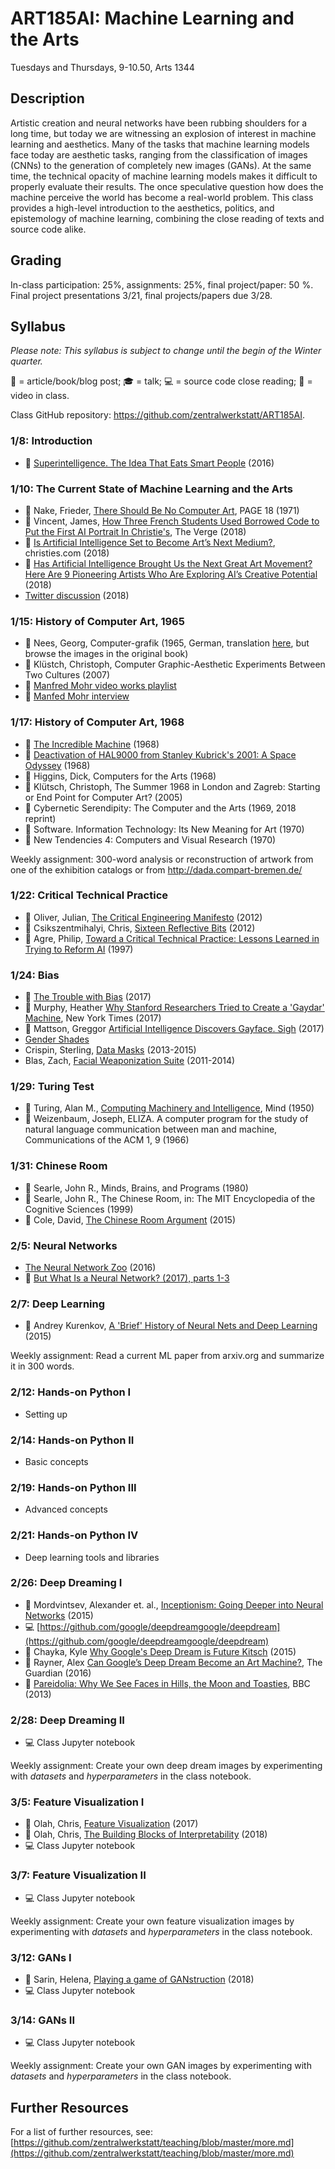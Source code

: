 # ART185AI: Machine Learning and the Arts

Tuesdays and Thursdays, 9-10.50, Arts 1344

## Description

Artistic creation and neural networks have been rubbing shoulders for a long time, but today we are witnessing an explosion of interest in machine learning and aesthetics. Many of the tasks that machine learning models face today are aesthetic tasks, ranging from the classification of images (CNNs) to the generation of completely new images (GANs). At the same time, the technical opacity of machine learning models makes it difficult to properly evaluate their results. The once speculative question how does the machine perceive the world has become a real-world problem. This class provides a high-level introduction to the aesthetics, politics, and epistemology of machine learning, combining the close reading of texts and source code alike.

## Grading

In-class participation: 25%, assignments: 25%, final project/paper: 50 %. Final project presentations 3/21, final projects/papers due 3/28.

## Syllabus

*Please note: This syllabus is subject to change until the begin of the Winter quarter.*

:book: = article/book/blog post; :mortar_board: = talk; :computer: = source code close reading; :vhs: = video in class. 

Class GitHub repository: https://github.com/zentralwerkstatt/ART185AI.

### 1/8: Introduction

- :vhs: [Superintelligence. The Idea That Eats Smart People](https://www.youtube.com/watch?v=kErHiET5YPw) (2016)

### 1/10: The Current State of Machine Learning and the Arts

- :book: Nake, Frieder, [There Should Be No Computer Art](http://computer-arts-society.com/uploads/page-18.pdf), PAGE 18 (1971)
- :book: Vincent, James, [How Three French Students Used Borrowed Code to Put the First AI Portrait In Christie's](https://www.theverge.com/2018/10/23/18013190/ai-art-portrait-auction-christies-belamy-obvious-robbie-barrat-gans), The Verge (2018)
- :book: [Is Artificial Intelligence Set to Become Art’s Next Medium?](https://www.christies.com/features/A-collaboration-between-two-artists-one-human-one-a-machine-9332-1.aspx
), christies.com (2018)
- :book: [Has Artificial Intelligence Brought Us the Next Great Art Movement? Here Are 9 Pioneering Artists Who Are Exploring AI’s Creative Potential](https://news.artnet.com/market/9-artists-artificial-intelligence-1384207) (2018)
- [Twitter discussion](https://twitter.com/DrBeef_/status/1055285640420483073) (2018)

### 1/15: History of Computer Art, 1965

- :book: Nees, Georg, Computer-grafik (1965, German, translation [here](http://dada.compart-bremen.de/docUploads/Bense_Manifest.pdf), but browse the images in the original book)
- :book: Klüstch, Christoph, Computer Graphic-Aesthetic Experiments Between Two Cultures (2007)
- :vhs: [Manfred Mohr video works playlist](https://www.youtube.com/playlist?list=PL_0LKGAwYuw7nT63wqzVLFvW2L4rw53qb)
- :vhs: [Manfed Mohr interview](https://www.youtube.com/watch?v=THaQGTMWhFA)

### 1/17: History of Computer Art, 1968

- :vhs: [The Incredible Machine](https://www.youtube.com/watch?v=iwVu2BWLZqA) (1968)
- :vhs: [Deactivation of HAL9000 from Stanley Kubrick's 2001: A Space Odyssey](https://www.youtube.com/watch?v=I1iRWKARwTY) (1968)
- :book: Higgins, Dick, Computers for the Arts (1968)
- :book: Klütsch, Christoph, The Summer 1968 in London and Zagreb: Starting or End Point for Computer Art? (2005)
- :book: Cybernetic Serendipity: The Computer and the Arts (1969, 2018 reprint)
- :book: Software. Information Technology: Its New Meaning for Art (1970)
- :book: New Tendencies 4: Computers and Visual Research (1970)

Weekly assignment: 300-word analysis or reconstruction of artwork from one of the exhibition catalogs or from http://dada.compart-bremen.de/

### 1/22: Critical Technical Practice

- :book: Oliver, Julian, [The Critical Engineering Manifesto](http://conceptlab.com/criticalmaking/PDFs/CriticalMaking2012Hertz-Manifestos-pp41-OliverSavicicVasiliev-TheCriticalEngineeringManifesto.pdf) (2012)
- :book: Csikszentmihalyi, Chris, [Sixteen Reflective Bits](http://conceptlab.com/criticalmaking/PDFs/CriticalMaking2012Hertz-Manifestos-pp23to32-Csikszentmihalyi-SixteenReflectiveBits.pdf) (2012)
- :book: Agre, Philip, [Toward a Critical Technical Practice: Lessons Learned in Trying to Reform AI](http://polaris.gseis.ucla.edu/pagre/critical.html) (1997)

### 1/24: Bias

- :vhs: [The Trouble with Bias](https://www.youtube.com/watch?v=fMym_BKWQzk&t=698s) (2017)
- :book: Murphy, Heather [Why Stanford Researchers Tried to Create a 'Gaydar' Machine](https://www.nytimes.com/2017/10/09/science/stanford-sexual-orientation-study.html), New York Times (2017)
- :book: Mattson, Greggor [Artificial Intelligence Discovers Gayface. Sigh](https://greggormattson.com/2017/09/09/artificial-intelligence-discovers-gayface/) (2017)
- [Gender Shades](http://gendershades.org/)
- Crispin, Sterling, [Data Masks](http://www.sterlingcrispin.com/data-masks.html) (2013-2015)
- Blas, Zach, [Facial Weaponization Suite](http://www.zachblas.info/works/facial-weaponization-suite/) (2011-2014)

### 1/29: Turing Test

- :book: Turing, Alan M., [Computing Machinery and Intelligence](https://www.jstor.org/stable/2251299), Mind  (1950)
- :book: Weizenbaum, Joseph, ELIZA. A computer program for the study of natural language communication between man and machine, Communications of the ACM 1, 9 (1966)

### 1/31: Chinese Room

- :book: Searle, John R., Minds, Brains, and Programs (1980)
- :book: Searle, John R., The Chinese Room, in: The MIT Encyclopedia of the Cognitive Sciences (1999)
- :book: Cole, David, [The Chinese Room Argument](https://plato.stanford.edu/entries/chinese-room/) (2015)

### 2/5: Neural Networks

- [The Neural Network Zoo](http://www.asimovinstitute.org/neural-network-zoo/) (2016)
- :vhs: [But What Is a Neural Network? (2017), parts 1-3](https://www.youtube.com/watch?v=aircAruvnKk)

### 2/7: Deep Learning

- :book: Andrey Kurenkov, [A 'Brief' History of Neural Nets and Deep Learning](http://www.andreykurenkov.com/writing/a-brief-history-of-neural-nets-and-deep-learning/) (2015)

Weekly assignment: Read a current ML paper from arxiv.org and summarize it in 300 words.

### 2/12: Hands-on Python I

- Setting up

### 2/14: Hands-on Python II

- Basic concepts

### 2/19: Hands-on Python III

- Advanced concepts

### 2/21: Hands-on Python IV

- Deep learning tools and libraries

### 2/26: Deep Dreaming I

- :book: Mordvintsev, Alexander et. al., [Inceptionism: Going Deeper into Neural Networks](https://research.googleblog.com/2015/06/inceptionism-going-deeper-into-neural.html) (2015)
- :computer: [https://github.com/google/deepdreamgoogle/deepdream](https://github.com/google/deepdreamgoogle/deepdream)
- :book: Chayka, Kyle [Why Google's Deep Dream is Future Kitsch](https://psmag.com/environment/googles-deep-dream-is-future-kitsch) (2015)
- :book: Rayner, Alex [Can Google’s Deep Dream Become an Art Machine?](https://www.theguardian.com/artanddesign/2016/mar/28/google-deep-dream-art), The Guardian (2016)
- :book: [Pareidolia: Why We See Faces in Hills, the Moon and Toasties](https://www.bbc.com/news/magazine-22686500), BBC (2013)

### 2/28: Deep Dreaming II

- :computer: Class Jupyter notebook

Weekly assignment: Create your own deep dream images by experimenting with *datasets* and *hyperparameters* in the class notebook.

### 3/5: Feature Visualization I

- :book: Olah, Chris, [Feature Visualization](https://distill.pub/2017/feature-visualization) (2017)
- :book: Olah, Chris, [The Building Blocks of Interpretability](https://distill.pub/2018/building-blocks) (2018)
- :computer: Class Jupyter notebook

### 3/7: Feature Visualization II

- :computer: Class Jupyter notebook

Weekly assignment: Create your own feature visualization images by experimenting with *datasets* and *hyperparameters* in the class notebook.

### 3/12: GANs I

- :book: Sarin, Helena, [Playing a game of GANstruction](https://thegradient.pub/playing-a-game-of-ganstruction/) (2018)
- :computer: Class Jupyter notebook

### 3/14: GANs II

- :computer: Class Jupyter notebook

Weekly assignment: Create your own GAN images by experimenting with *datasets* and *hyperparameters* in the class notebook.

## Further Resources

For a list of further resources, see: [https://github.com/zentralwerkstatt/teaching/blob/master/more.md](https://github.com/zentralwerkstatt/teaching/blob/master/more.md)